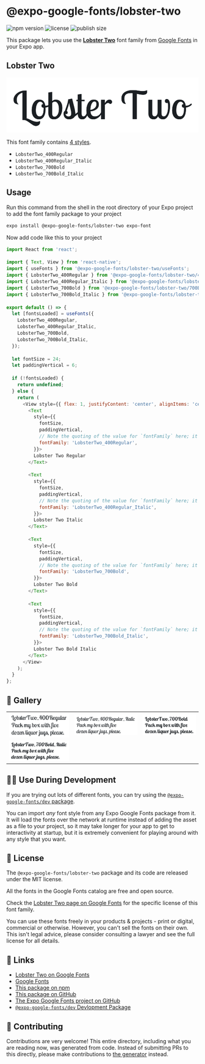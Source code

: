 # @expo-google-fonts/lobster-two

![npm version](https://flat.badgen.net/npm/v/@expo-google-fonts/lobster-two)
![license](https://flat.badgen.net/github/license/expo/google-fonts)
![publish size](https://flat.badgen.net/packagephobia/install/@expo-google-fonts/lobster-two)

This package lets you use the [**Lobster Two**](https://fonts.google.com/specimen/Lobster+Two) font family from [Google Fonts](https://fonts.google.com/) in your Expo app.

## Lobster Two

![Lobster Two](./font-family.png)

This font family contains [4 styles](#-gallery).

- `LobsterTwo_400Regular`
- `LobsterTwo_400Regular_Italic`
- `LobsterTwo_700Bold`
- `LobsterTwo_700Bold_Italic`

## Usage

Run this command from the shell in the root directory of your Expo project to add the font family package to your project
```sh
expo install @expo-google-fonts/lobster-two expo-font
```

Now add code like this to your project
```js
import React from 'react';

import { Text, View } from 'react-native';
import { useFonts } from '@expo-google-fonts/lobster-two/useFonts';
import { LobsterTwo_400Regular } from '@expo-google-fonts/lobster-two/400Regular';
import { LobsterTwo_400Regular_Italic } from '@expo-google-fonts/lobster-two/400Regular_Italic';
import { LobsterTwo_700Bold } from '@expo-google-fonts/lobster-two/700Bold';
import { LobsterTwo_700Bold_Italic } from '@expo-google-fonts/lobster-two/700Bold_Italic';

export default () => {
  let [fontsLoaded] = useFonts({
    LobsterTwo_400Regular,
    LobsterTwo_400Regular_Italic,
    LobsterTwo_700Bold,
    LobsterTwo_700Bold_Italic,
  });

  let fontSize = 24;
  let paddingVertical = 6;

  if (!fontsLoaded) {
    return undefined;
  } else {
    return (
      <View style={{ flex: 1, justifyContent: 'center', alignItems: 'center' }}>
        <Text
          style={{
            fontSize,
            paddingVertical,
            // Note the quoting of the value for `fontFamily` here; it expects a string!
            fontFamily: 'LobsterTwo_400Regular',
          }}>
          Lobster Two Regular
        </Text>

        <Text
          style={{
            fontSize,
            paddingVertical,
            // Note the quoting of the value for `fontFamily` here; it expects a string!
            fontFamily: 'LobsterTwo_400Regular_Italic',
          }}>
          Lobster Two Italic
        </Text>

        <Text
          style={{
            fontSize,
            paddingVertical,
            // Note the quoting of the value for `fontFamily` here; it expects a string!
            fontFamily: 'LobsterTwo_700Bold',
          }}>
          Lobster Two Bold
        </Text>

        <Text
          style={{
            fontSize,
            paddingVertical,
            // Note the quoting of the value for `fontFamily` here; it expects a string!
            fontFamily: 'LobsterTwo_700Bold_Italic',
          }}>
          Lobster Two Bold Italic
        </Text>
      </View>
    );
  }
};

```

## 🔡 Gallery


||||
|-|-|-|
|![LobsterTwo_400Regular](.//400Regular/LobsterTwo_400Regular.ttf.png)|![LobsterTwo_400Regular_Italic](.//400Regular_Italic/LobsterTwo_400Regular_Italic.ttf.png)|![LobsterTwo_700Bold](.//700Bold/LobsterTwo_700Bold.ttf.png)||
|![LobsterTwo_700Bold_Italic](.//700Bold_Italic/LobsterTwo_700Bold_Italic.ttf.png)||||


## 👩‍💻 Use During Development

If you are trying out lots of different fonts, you can try using the [`@expo-google-fonts/dev` package](https://github.com/expo/google-fonts/tree/master/font-packages/dev#readme).

You can import *any* font style from any Expo Google Fonts package from it. It will load the fonts
over the network at runtime instead of adding the asset as a file to your project, so it may take longer
for your app to get to interactivity at startup, but it is extremely convenient
for playing around with any style that you want.

## 📖 License

The `@expo-google-fonts/lobster-two` package and its code are released under the MIT license.

All the fonts in the Google Fonts catalog are free and open source.

Check the [Lobster Two page on Google Fonts](https://fonts.google.com/specimen/Lobster+Two) for the specific license of this font family.

You can use these fonts freely in your products & projects - print or digital, commercial or otherwise. However, you can't sell the fonts on their own. This isn't legal advice, please consider consulting a lawyer and see the full license for all details.

## 🔗 Links

- [Lobster Two on Google Fonts](https://fonts.google.com/specimen/Lobster+Two)
- [Google Fonts](https://fonts.google.com/)
- [This package on npm](https://www.npmjs.com/package/@expo-google-fonts/lobster-two)
- [This package on GitHub](https://github.com/expo/google-fonts/tree/master/font-packages/lobster-two)
- [The Expo Google Fonts project on GitHub](https://github.com/expo/google-fonts)
- [`@expo-google-fonts/dev` Devlopment Package](https://github.com/expo/google-fonts/tree/master/font-packages/dev)

## 🤝 Contributing

Contributions are very welcome! This entire directory, including what you are reading now, was generated from code. Instead of submitting PRs to this directly, please make contributions to [the generator](https://github.com/expo/google-fonts/tree/master/packages/generator) instead.
